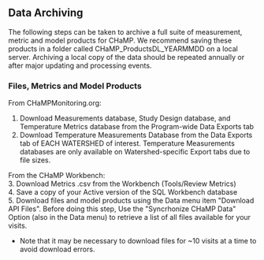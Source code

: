 
## Data Archiving
The following steps can be taken to archive a full suite of measurement, metric and model products for CHaMP.  We recommend saving these products in a folder called CHaMP_ProductsDL_YEARMMDD  on a local server. Archiving a local copy of the data should be repeated annually or after major updating and processing events.

### Files, Metrics and Model Products
From CHaMPMonitoring.org:
1. Download Measurements database, Study Design database, and Temperature Metrics database from the Program-wide Data Exports tab 
2. Download Temperature Measurements Database from the Data Exports tab of EACH WATERSHED of interest.  Temperature Measurements databases are only available on Watershed-specific Export tabs due to file sizes. 

From the CHaMP Workbench:  
3. Download Metrics .csv from the Workbench (Tools/Review Metrics)  
4. Save a copy of your Active version of the SQL Workbench database   
5. Download files and model products using the Data menu item "Download API Files".  Before doing this step, Use the "Syncrhonize CHaMP Data" Option (also in the Data menu) to retrieve a list of all files available for your visits.  
* Note that it may be necessary to download files for ~10 visits at a time to avoid download errors. 


